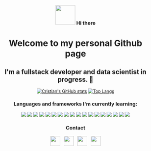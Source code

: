 <div align="center">

  ### <img src="https://media.giphy.com/media/vFKqnCdLPNOKc/giphy.gif" width="64" height="64" /> Hi there 

<!--
**CristianPercivati/CristianPercivati** is a ✨ _special_ ✨ repository because its `README.md` (this file) appears on your GitHub profile.

Here are some ideas to get you started:

- 🔭 I’m currently working on ...
- 🌱 I’m currently learning ...
- 👯 I’m looking to collaborate on ...
- 🤔 I’m looking for help with ...
- 💬 Ask me about ...
- 📫 How to reach me: ...
- 😄 Pronouns: ...
- ⚡ Fun fact: ...
-->

  # Welcome to my personal Github page

 ## I'm a fullstack developer and data scientist in progress. 🌱

[![Cristian's GitHub stats](https://github-readme-stats.vercel.app/api?username=cristianpercivati&hide_rank=true&theme=cobalt)](https://github.com/cristianpercivati/cristianpercivati)
[![Top Langs](https://github-readme-stats.vercel.app/api/top-langs/?username=cristianpercivati&layout=compact&theme=cobalt&size_weight=0&count_weight=1)](https://github.com/cristianpercivati/cristianpercivati)

### Languages and frameworks I'm currently learning:

<div>
<img src="https://img.shields.io/badge/-Javascript-yellow?logo=Javascript&logoColor=black&style=for-the-badge">
<img src="https://img.shields.io/badge/-HTML5-orange?logo=HTML5&logoColor=white&style=for-the-badge">
<img src="https://img.shields.io/badge/-CSS-blue?logo=css3&logoColor=white&style=for-the-badge">
<img src="https://img.shields.io/badge/-MySQL-blue?logo=mysql&logoColor=white&style=for-the-badge">
<img src="https://img.shields.io/badge/-bootstrap-blueviolet?logo=bootstrap&logoColor=white&style=for-the-badge">
<img src="https://img.shields.io/badge/-bulma-mediumaquamarine?logo=bulma&logoColor=white&style=for-the-badge">
<img src="https://img.shields.io/badge/-ReactJs-61DAFB?logo=react&logoColor=white&style=for-the-badge">
<img src="https://img.shields.io/badge/-next-js?logo=nextdotjs&logoColor=white&style=for-the-badge">
<img src="https://img.shields.io/badge/-typescript-js?logo=typescript&color=skyblue&logoColor=white&style=for-the-badge">
<img src="https://img.shields.io/badge/-mongodb-whitesmoke?logo=mongodb&logoColor=green&style=for-the-badge">
<img src="https://img.shields.io/badge/-node.js-whitesmoke?logo=node.js&logoColor=green&style=for-the-badge">
<img src="https://img.shields.io/badge/-express.js-whitesmoke?logo=express&logoColor=green&style=for-the-badge">
<img src="https://img.shields.io/badge/-python-blue?logo=python&logoColor=yellow&style=for-the-badge">
<img src="https://img.shields.io/badge/-git-red?logo=git&logoColor=white&style=for-the-badge">
<img src="https://img.shields.io/badge/-pandas-white?logo=pandas&logoColor=black&style=for-the-badge">
<img src="https://img.shields.io/badge/-scikit-darkblue?&style=for-the-badge">
<img src="https://img.shields.io/badge/-seaborn-blueviolet?&style=for-the-badge">
<img src="https://img.shields.io/badge/-PowerBI-white?logo=powerbi&logoColor=yellow&style=for-the-badge">
  </div>


### Contact

<div style="">
<img src="https://simpleicons.org/icons/instagram.svg" style="width: 32px; height: 32px;">&nbsp&nbsp
<img src="https://simpleicons.org/icons/facebook.svg" style="width: 32px; height: 32px;">&nbsp&nbsp
<img src="https://simpleicons.org/icons/whatsapp.svg" style="width: 32px; height: 32px;">&nbsp&nbsp
<img src="https://simpleicons.org/icons/gmail.svg" style="width: 32px; height: 32px;">
  </div>
  </div>
